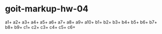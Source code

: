 # goit-markup-hw-04

a1+ a2+ a3+ a4+ a5+ a6+ a7+ a8+ a9+ a10+
b1+ b2+ b3+ b4+ b5+ b6+ b7+ b8+ b9+ 
c1+ c2+ c3+ c4+ c5+ c6+